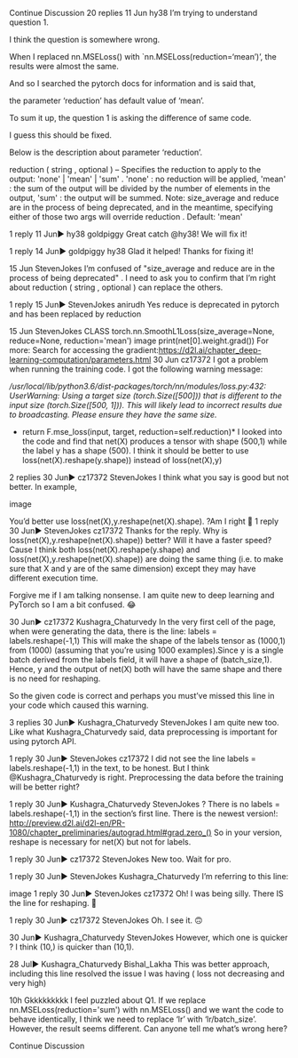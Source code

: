 

<!--
 * @version:
 * @Author:  StevenJokes https://github.com/StevenJokes
 * @Date: 2020-09-13 21:11:09
 * @LastEditors:  StevenJokes https://github.com/StevenJokes
 * @LastEditTime: 2020-09-13 21:11:22
 * @Description:http://preview.d2l.ai/d2l-en/master/chapter_linear-networks/linear-regression-concise.html
 * @TODO::
 * @Reference:
-->

Continue Discussion
20 replies
11 Jun
hy​38
I’m trying to understand question 1.

I think the question is somewhere wrong.

When I replaced nn.MSELoss() with `nn.MSELoss(reduction=‘mean’)’, the results were almost the same.

And so I searched the pytorch docs for information and is said that,

the parameter ‘reduction’ has default value of ‘mean’.

To sum it up, the question 1 is asking the difference of same code.

I guess this should be fixed.

Below is the description about parameter ‘reduction’.

reduction ( string , optional ) – Specifies the reduction to apply to the output: 'none' | 'mean' | 'sum' . 'none' : no reduction will be applied, 'mean' : the sum of the output will be divided by the number of elements in the output, 'sum' : the output will be summed. Note: size_average and reduce are in the process of being deprecated, and in the meantime, specifying either of those two args will override reduction . Default: 'mean'

1 reply
11 Jun▶ hy38
goldpiggy
Great catch @hy38! We will fix it!

1 reply
14 Jun▶ goldpiggy
hy​38
Glad it helped!
Thanks for fixing it!

15 Jun
Steven​Jokes
I’m confused of "size_average and reduce are in the process of being deprecated" .
I need to ask you to confirm that I’m right about reduction ( string , optional ) can replace the others.

1 reply
15 Jun▶ StevenJokes
anirudh
Yes reduce is deprecated in pytorch and has been replaced by reduction

15 Jun
Steven​Jokes
CLASS torch.nn.SmoothL1Loss(size_average=None, reduce=None, reduction='mean')
image
print(net[0].weight.grad())
For more:
Search for accessing the gradient:https://d2l.ai/chapter_deep-learning-computation/parameters.html
30 Jun
cz​17372
I got a problem when running the training code. I got the following warning message:

*/usr/local/lib/python3.6/dist-packages/torch/nn/modules/loss.py:432: UserWarning: Using a target size (torch.Size([500])) that is different to the input size (torch.Size([500, 1])). This will likely lead to incorrect results due to broadcasting. Please ensure they have the same size.*
*  return F.mse_loss(input, target, reduction=self.reduction)*
I looked into the code and find that net(X) produces a tensor with shape (500,1) while the label y has a shape (500). I think it should be better to use loss(net(X).reshape(y.shape)) instead of loss(net(X),y)

2 replies
30 Jun▶ cz17372
Steven​Jokes
I think what you say is good but not better.
In example,

image

You’d better use loss(net(X),y.reshape(net(X).shape).
?Am I right :slightly_smiling_face:
1 reply
30 Jun▶ StevenJokes
cz​17372
Thanks for the reply. Why is loss(net(X),y.reshape(net(X).shape)) better? Will it have a faster speed? Cause I think both loss(net(X).reshape(y.shape) and loss(net(X),y.reshape(net(X).shape)) are doing the same thing (i.e. to make sure that X and y are of the same dimension) except they may have different execution time.

Forgive me if I am talking nonsense. I am quite new to deep learning and PyTorch so I am a bit confused. :joy:

30 Jun▶ cz17372
Kushagra_​​Chaturvedy
In the very first cell of the page, when were generating the data, there is the line:
labels = labels.reshape(-1,1)
This will make the shape of the labels tensor as (1000,1) from (1000) (assuming that you’re using 1000 examples).Since y is a single batch derived from the labels field, it will have a shape of (batch_size,1). Hence, y and the output of net(X) both will have the same shape and there is no need for reshaping.

So the given code is correct and perhaps you must’ve missed this line in your code which caused this warning.

3 replies
30 Jun▶ Kushagra_Chaturvedy
Steven​Jokes
I am quite new too.
Like what Kushagra_Chaturvedy said,
data preprocessing is important for using pytorch API.

1 reply
30 Jun▶ StevenJokes
cz​17372
I did not see the line
labels = labels.reshape(-1,1)
in the text, to be honest. But I think @Kushagra_Chaturvedy is right. Preprocessing the data before the training will be better right?

1 reply
30 Jun▶ Kushagra_Chaturvedy
Steven​Jokes
?
There is no labels = labels.reshape(-1,1) in the section’s first line.
There is the newest version!:
http://preview.d2l.ai/d2l-en/PR-1080/chapter_preliminaries/autograd.html#grad.zero_()
So in your version, reshape is necessary for net(X) but not for labels.

1 reply
30 Jun▶ cz17372
Steven​Jokes
New too. Wait for pro.

1 reply
30 Jun▶ StevenJokes
Kushagra_​​Chaturvedy
I’m referring to this line:

image
1 reply
30 Jun▶ StevenJokes
cz​17372
Oh! I was being silly. There IS the line for reshaping. :rofl:

1 reply
30 Jun▶ cz17372
Steven​Jokes
Oh. I see it. :upside_down_face:

30 Jun▶ Kushagra_Chaturvedy
Steven​Jokes
However, which one is quicker ? I think (10,) is quicker than (10,1).

28 Jul▶ Kushagra_Chaturvedy
Bishal_​​Lakha
This was better approach, including this line resolved the issue I was having ( loss not decreasing and very high)

10h
Gkkkkkkkkk
I feel puzzled about Q1. If we replace nn.MSELoss(reduction='sum') with nn.MSELoss() and we want the code to behave identically, I think we need to replace ‘lr’ with ‘lr/batch_size’. However, the result seems different. Can anyone tell me what’s wrong here?

Continue Discussion
